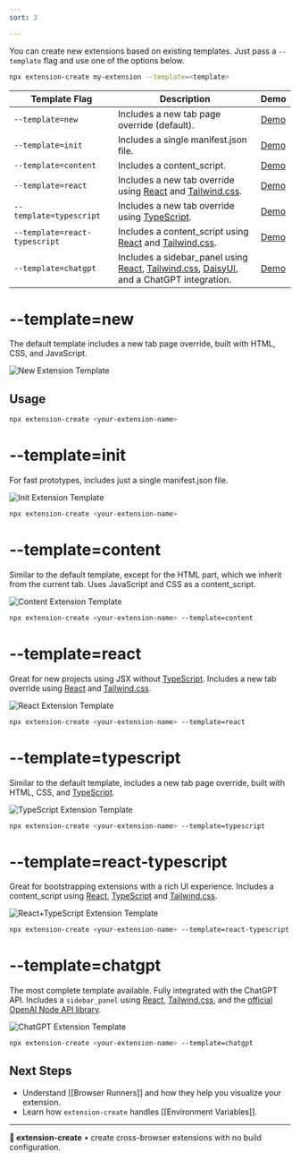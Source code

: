 ```yaml
---
sort: 3

---
```

<!-- 
AUTHOR HINT: Browser runtimes are the "--template" flag capabilities
-->

You can create new extensions based on existing templates. Just pass a `--template` flag and use one of the options below.

```sh
npx extension-create my-extension --template=<template>
```

|Template Flag|Description|Demo|
|-|-|-|
| `--template=new` | Includes a new tab page override (default). | [Demo](#template-new) |
| `--template=init`| Includes a single manifest.json file. | [Demo](#template-init) |
| `--template=content` | Includes a content_script. | [Demo](#template-content) |
| `--template=react` | Includes a new tab override using [React](https://react.dev) and [Tailwind.css](https://tailwindcss.com/). | [Demo](#template-react) |
| `--template=typescript` | Includes a new tab override using [TypeScript](https://www.typescriptlang.org/). | [Demo](#template-typescript) |
| `--template=react-typescript` | Includes a content_script using [React](https://react.dev) and [Tailwind.css](https://tailwindcss.com/). | [Demo](#template-react-typescript) |
| `--template=chatgpt` | Includes a sidebar_panel using [React](https://react.dev), [Tailwind.css](https://tailwindcss.com/), [DaisyUI](https://daisyui.com), and a ChatGPT integration. | [Demo](#template-chatgpt) |

# --template=new

The default template includes a new tab page override, built with HTML, CSS, and JavaScript.

<img src="./assets/new-template.png" alt="New Extension Template">

## Usage

```sh
npx extension-create <your-extension-name>
```

# --template=init

For fast prototypes, includes just a single manifest.json file.

<img src="./assets/init-template.png" alt="Init Extension Template">

```sh
npx extension-create <your-extension-name>
```

# --template=content

Similar to the default template, except for the HTML part, which we inherit from the current tab. Uses JavaScript and CSS as a content_script.

<img src="./assets/content-template.png" alt="Content Extension Template">

```sh
npx extension-create <your-extension-name> --template=content
```

# --template=react

Great for new projects using JSX without [TypeScript](https://www.typescriptlang.org/). Includes a new tab override using [React](https://react.dev) and [Tailwind.css](https://tailwindcss.com/).

<img src="./assets/react-template.png" alt="React Extension Template">

```sh
npx extension-create <your-extension-name> --template=react
```

# --template=typescript

Similar to the default template, includes a new tab page override, built with HTML, CSS, and [TypeScript](https://www.typescriptlang.org/).

<img src="./assets/ts-template.png" alt="TypeScript Extension Template">

```sh
npx extension-create <your-extension-name> --template=typescript
```

# --template=react-typescript

Great for bootstrapping extensions with a rich UI experience. Includes a content_script using [React](https://react.dev), [TypeScript](https://www.typescriptlang.org/) and [Tailwind.css](https://tailwindcss.com/).

<img src="./assets/react-ts-template.png" alt="React+TypeScript Extension Template">

```sh
npx extension-create <your-extension-name> --template=react-typescript
```

# --template=chatgpt

The most complete template available. Fully integrated with the ChatGPT API. Includes a `sidebar_panel` using [React](https://react.dev), [Tailwind.css](https://tailwindcss.com/), and the [official OpenAI Node API library](https://www.npmjs.com/package/openai). 

<img src="./assets/chatgpt-template.png" alt="ChatGPT Extension Template">

```sh
npx extension-create <your-extension-name> --template=chatgpt
```

## Next Steps

* Understand [[Browser Runners]] and how they help you visualize your extension.
* Learn how `extension-create` handles [[Environment Variables]].

---

**🧩 extension-create** • create cross-browser extensions with no build configuration.
